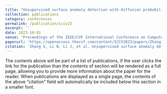 ```yaml
---
title: "Unsupervised surface anomaly detection with diffusion probabilistic model"
collection: publications
category: conferences
permalink: /publication/iccv23
excerpt: ''
date: 2023-10-01
venue: 'Proceedings of the IEEE/CVF International Conference on Computer Vision'
paperurl: 'https://openaccess.thecvf.com/content/ICCV2023/papers/Zhang_Unsupervised_Surface_Anomaly_Detection_with_Diffusion_Probabilistic_Model_ICCV_2023_paper.pdf'
citation: 'Zhang X, Li N, Li J, et al. Unsupervised surface anomaly detection with diffusion probabilistic model[C]//Proceedings of the IEEE/CVF International Conference on Computer Vision. 2023: 6782-6791.'
---
```


The contents above will be part of a list of publications, if the user clicks the link for the publication than the contents of section will be rendered as a full page, allowing you to provide more information about the paper for the reader. When publications are displayed as a single page, the contents of the above "citation" field will automatically be included below this section in a smaller font.
